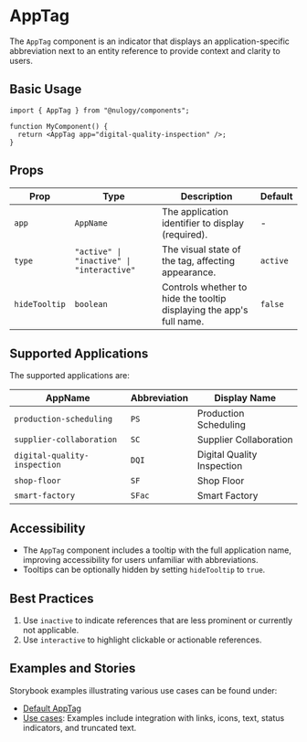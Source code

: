 # AppTag

The `AppTag` component is an indicator that displays an application-specific abbreviation next to an entity reference to provide context and clarity to users.

## Basic Usage

```tsx
import { AppTag } from "@nulogy/components";

function MyComponent() {
  return <AppTag app="digital-quality-inspection" />;
}
```

## Props

| Prop          | Type                                      | Description                                                          | Default  |
| ------------- | ----------------------------------------- | -------------------------------------------------------------------- | -------- |
| `app`         | `AppName`                                 | The application identifier to display (required).                    | -        |
| `type`        | `"active" \| "inactive" \| "interactive"` | The visual state of the tag, affecting appearance.                   | `active` |
| `hideTooltip` | `boolean`                                 | Controls whether to hide the tooltip displaying the app's full name. | `false`  |

## Supported Applications

The supported applications are:

| AppName                      | Abbreviation | Display Name               |
| ---------------------------- | ------------ | -------------------------- |
| `production-scheduling`      | `PS`         | Production Scheduling      |
| `supplier-collaboration`     | `SC`         | Supplier Collaboration     |
| `digital-quality-inspection` | `DQI`        | Digital Quality Inspection |
| `shop-floor`                 | `SF`         | Shop Floor                 |
| `smart-factory`              | `SFac`       | Smart Factory              |

## Accessibility

- The `AppTag` component includes a tooltip with the full application name, improving accessibility for users unfamiliar with abbreviations.
- Tooltips can be optionally hidden by setting `hideTooltip` to `true`.

## Best Practices

1. Use `inactive` to indicate references that are less prominent or currently not applicable.
2. Use `interactive` to highlight clickable or actionable references.

## Examples and Stories

Storybook examples illustrating various use cases can be found under:

- [Default AppTag](./stories/AppTag.story.tsx)
- [Use cases](./stories/AppTag.usecases.story.tsx): Examples include integration with links, icons, text, status indicators, and truncated text.
